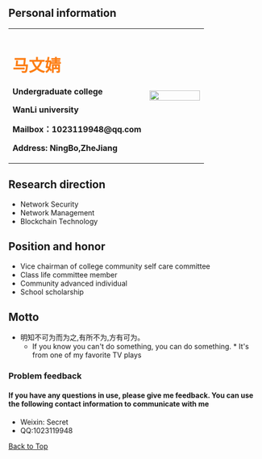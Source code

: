 ## Personal information
<a id="top"></a>
<table border="0">
 <tr>
  <td width="70%">
   <h1>
    <font color = #fd7e14>马文婧</font>
   </h1>
   <p><b>Undergraduate college</b></p>
   <p><b>WanLi university</b></p>
   <p><b>Mailbox：1023119948@qq.com</b></p>
   <p><b>Address: NingBo,ZheJiang</b></p>
   </td>
  <td width="30%">
   <img src="m=MaWjing.jpg" width="100%">
   </td>
 </tr>
 </table>
 
## Research direction
- Network Security
- Network Management
- Blockchain Technology

## Position and honor
* Vice chairman of college community self care committee
* Class life committee member
* Community advanced individual
* School scholarship

## Motto
- 明知不可为而为之,有所不为,方有可为。
    - If you know you can't do something, you can do something.
             * It's from one of my favorite TV plays
             
             
    
    
### Problem feedback
#### If you have any questions in use, please give me feedback. You can use the following contact information to communicate with me
* Weixin: Secret
* QQ:1023119948


<a href="#top">Back to Top</a>
